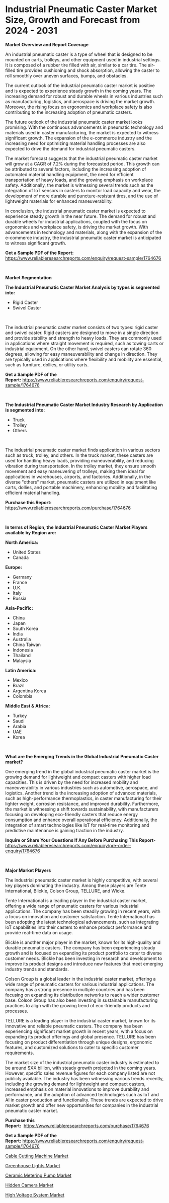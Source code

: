 <p><h1>Industrial Pneumatic Caster Market Size, Growth and Forecast from 2024 - 2031</h1></p><p><strong>Market Overview and Report Coverage</strong></p>
<p><p>An industrial pneumatic caster is a type of wheel that is designed to be mounted on carts, trolleys, and other equipment used in industrial settings. It is composed of a rubber tire filled with air, similar to a car tire. The air-filled tire provides cushioning and shock absorption, allowing the caster to roll smoothly over uneven surfaces, bumps, and obstacles.</p><p>The current outlook of the industrial pneumatic caster market is positive and is expected to experience steady growth in the coming years. The increasing demand for robust and durable wheels in various industries such as manufacturing, logistics, and aerospace is driving the market growth. Moreover, the rising focus on ergonomics and workplace safety is also contributing to the increasing adoption of pneumatic casters.</p><p>The future outlook of the industrial pneumatic caster market looks promising. With the continuous advancements in pneumatic technology and materials used in caster manufacturing, the market is expected to witness significant growth. The expansion of the e-commerce industry and the increasing need for optimizing material handling processes are also expected to drive the demand for industrial pneumatic casters.</p><p>The market forecast suggests that the industrial pneumatic caster market will grow at a CAGR of 7.2% during the forecasted period. This growth can be attributed to several factors, including the increasing adoption of automated material handling equipment, the need for efficient transportation of heavy loads, and the growing emphasis on workplace safety. Additionally, the market is witnessing several trends such as the integration of IoT sensors in casters to monitor load capacity and wear, the development of more durable and puncture-resistant tires, and the use of lightweight materials for enhanced maneuverability.</p><p>In conclusion, the industrial pneumatic caster market is expected to experience steady growth in the near future. The demand for robust and durable wheels for industrial applications, coupled with the focus on ergonomics and workplace safety, is driving the market growth. With advancements in technology and materials, along with the expansion of the e-commerce industry, the industrial pneumatic caster market is anticipated to witness significant growth.</p></p>
<p><strong>Get a Sample PDF of the Report:</strong> <a href="https://www.reliableresearchreports.com/enquiry/request-sample/1764676">https://www.reliableresearchreports.com/enquiry/request-sample/1764676</a></p>
<p>&nbsp;</p>
<p><strong>Market Segmentation</strong></p>
<p><strong>The Industrial Pneumatic Caster Market Analysis by types is segmented into:</strong></p>
<p><ul><li>Rigid Caster</li><li>Swivel Caster</li></ul></p>
<p>&nbsp;</p>
<p><p>The industrial pneumatic caster market consists of two types: rigid caster and swivel caster. Rigid casters are designed to move in a single direction and provide stability and strength to heavy loads. They are commonly used in applications where straight movement is required, such as towing carts or industrial equipment. On the other hand, swivel casters can rotate 360 degrees, allowing for easy maneuverability and change in direction. They are typically used in applications where flexibility and mobility are essential, such as furniture, dollies, or utility carts.</p></p>
<p><strong>Get a Sample PDF of the Report:</strong>&nbsp;<a href="https://www.reliableresearchreports.com/enquiry/request-sample/1764676">https://www.reliableresearchreports.com/enquiry/request-sample/1764676</a></p>
<p>&nbsp;</p>
<p><strong>The Industrial Pneumatic Caster Market Industry Research by Application is segmented into:</strong></p>
<p><ul><li>Truck</li><li>Trolley</li><li>Others</li></ul></p>
<p>&nbsp;</p>
<p><p>The industrial pneumatic caster market finds application in various sectors such as truck, trolley, and others. In the truck market, these casters are used for handling heavy loads, providing maneuverability, and reducing vibration during transportation. In the trolley market, they ensure smooth movement and easy maneuvering of trolleys, making them ideal for applications in warehouses, airports, and factories. Additionally, in the diverse "others" market, pneumatic casters are utilized in equipment like carts, dollies, and portable machinery, enhancing mobility and facilitating efficient material handling.</p></p>
<p><strong>Purchase this Report:</strong>&nbsp; <a href="https://www.reliableresearchreports.com/purchase/1764676">https://www.reliableresearchreports.com/purchase/1764676</a></p>
<p>&nbsp;</p>
<p><strong>In terms of Region, the Industrial Pneumatic Caster Market Players available by Region are:</strong></p>
<p>
    <p> <strong> North America: </strong>
        <ul>
            <li>United States</li>
            <li>Canada</li>
        </ul>
        </p> 
    <p> <strong> Europe: </strong>
        <ul>
            <li>Germany</li>
            <li>France</li>
            <li>U.K.</li>
            <li>Italy</li>
            <li>Russia</li>
        </ul>
        </p> 
    <p> <strong> Asia-Pacific: </strong>
        <ul>
            <li>China</li>
            <li>Japan</li>
            <li>South Korea</li>
            <li>India</li>
            <li>Australia</li>
            <li>China Taiwan</li>
            <li>Indonesia</li>
            <li>Thailand</li>
            <li>Malaysia</li>
        </ul>
        </p> 
    <p> <strong> Latin America: </strong>
        <ul>
            <li>Mexico</li>
            <li>Brazil</li>
            <li>Argentina Korea</li>
            <li>Colombia</li>
        </ul>
        </p> 
    <p> <strong> Middle East & Africa: </strong>
        <ul>
            <li>Turkey</li>
            <li>Saudi</li>
            <li>Arabia</li>
            <li>UAE</li>
            <li>Korea</li>
        </ul>
    </p>
    </p>
<p>&nbsp;</p>
<p><strong>What are the Emerging Trends in the Global Industrial Pneumatic Caster market?</strong></p>
<p><p>One emerging trend in the global industrial pneumatic caster market is the growing demand for lightweight and compact casters with higher load capacities. This is driven by the need for increased mobility and maneuverability in various industries such as automotive, aerospace, and logistics. Another trend is the increasing adoption of advanced materials, such as high-performance thermoplastics, in caster manufacturing for their lighter weight, corrosion resistance, and improved durability. Furthermore, the market is witnessing a shift towards sustainability, with manufacturers focusing on developing eco-friendly casters that reduce energy consumption and enhance overall operational efficiency. Additionally, the integration of smart technologies like IoT for real-time monitoring and predictive maintenance is gaining traction in the industry.</p></p>
<p><strong>Inquire or Share Your Questions If Any Before Purchasing This Report</strong>- <a href="https://www.reliableresearchreports.com/enquiry/pre-order-enquiry/1764676">https://www.reliableresearchreports.com/enquiry/pre-order-enquiry/1764676</a></p>
<p>&nbsp;</p>
<p><strong>Major Market Players</strong></p>
<p><p>The industrial pneumatic caster market is highly competitive, with several key players dominating the industry. Among these players are Tente International, Blickle, Colson Group, TELLURE, and Wicke. </p><p>Tente International is a leading player in the industrial caster market, offering a wide range of pneumatic casters for various industrial applications. The company has been steadily growing in recent years, with a focus on innovation and customer satisfaction. Tente International has been adopting the latest technological advancements, such as integrating IoT capabilities into their casters to enhance product performance and provide real-time data on usage.</p><p>Blickle is another major player in the market, known for its high-quality and durable pneumatic casters. The company has been experiencing steady growth and is focused on expanding its product portfolio to cater to diverse customer needs. Blickle has been investing in research and development to improve its product designs and introduce new features that meet emerging industry trends and standards.</p><p>Colson Group is a global leader in the industrial caster market, offering a wide range of pneumatic casters for various industrial applications. The company has a strong presence in multiple countries and has been focusing on expanding its distribution networks to reach a wider customer base. Colson Group has also been investing in sustainable manufacturing practices to align with the growing trend of eco-friendly products and processes.</p><p>TELLURE is a leading player in the industrial caster market, known for its innovative and reliable pneumatic casters. The company has been experiencing significant market growth in recent years, with a focus on expanding its product offerings and global presence. TELLURE has been focusing on product differentiation through unique designs, ergonomic features, and customized solutions to cater to specific customer requirements.</p><p>The market size of the industrial pneumatic caster industry is estimated to be around $XX billion, with steady growth projected in the coming years. However, specific sales revenue figures for each company listed are not publicly available. The industry has been witnessing various trends recently, including the growing demand for lightweight and compact casters, increased emphasis on material innovations to improve durability and performance, and the adoption of advanced technologies such as IoT and AI in caster production and functionality. These trends are expected to drive market growth and offer new opportunities for companies in the industrial pneumatic caster market.</p></p>
<p><strong>Purchase this Report:</strong>&nbsp;&nbsp;<a href="https://www.reliableresearchreports.com/purchase/1764676">https://www.reliableresearchreports.com/purchase/1764676</a></p>
<p></p>
<p><strong>Get a Sample PDF of the Report:</strong>&nbsp;<a href="https://www.reliableresearchreports.com/enquiry/request-sample/1764676">https://www.reliableresearchreports.com/enquiry/request-sample/1764676</a></p>
<p><p><a href="https://github.com/sofyaavrova/Market-Research-Report-List-2/blob/main/cable-cutting-machine-market.md">Cable Cutting Machine Market</a></p><p><a href="https://github.com/melchekhinf/Market-Research-Report-List-2/blob/main/greenhouse-lights-market.md">Greenhouse Lights Market</a></p><p><a href="https://github.com/merzlyukov93/Market-Research-Report-List-2/blob/main/ceramic-metering-pump-market.md">Ceramic Metering Pump Market</a></p><p><a href="https://github.com/sndrkn/Market-Research-Report-List-2/blob/main/hidden-camera-market.md">Hidden Camera Market</a></p><p><a href="https://github.com/amae102299/Market-Research-Report-List-2/blob/main/high-voltage-system-market.md">High Voltage System Market</a></p></p>